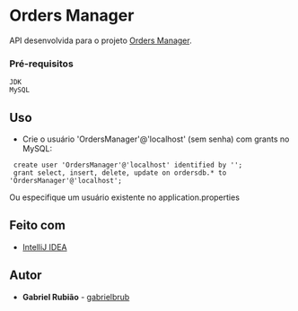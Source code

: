# Orders Manager

API desenvolvida para o projeto [Orders Manager](https://github.com/gabrielbrub/orders_manager).

### Pré-requisitos

```
JDK
MySQL
```

## Uso

* Crie o usuário 'OrdersManager'@'localhost' (sem senha) com grants no MySQL:

```
 create user 'OrdersManager'@'localhost' identified by '';
 grant select, insert, delete, update on ordersdb.* to 'OrdersManager'@'localhost';
 ```
 Ou especifique um usuário existente no application.properties

## Feito com

* [IntelliJ IDEA](https://www.jetbrains.com/idea/)

## Autor

* **Gabriel Rubião** - [gabrielbrub](https://github.com/gabrielbrub)

                                                                     
                 
